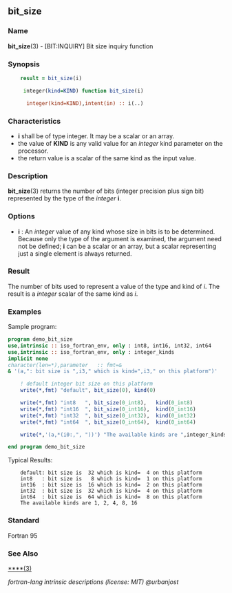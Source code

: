 ## bit_size

### **Name**

**bit_size**(3) - \[BIT:INQUIRY\] Bit size inquiry function

### **Synopsis**

```fortran
    result = bit_size(i)
```

```fortran
     integer(kind=KIND) function bit_size(i)

      integer(kind=KIND),intent(in) :: i(..)
```

### **Characteristics**

- **i** shall be of type integer. It may be a scalar or an array.
- the value of **KIND** is any valid value for an _integer_ kind
  parameter on the processor.
- the return value is a scalar of the same kind as the input value.

### **Description**

**bit_size**(3) returns the number of bits (integer precision plus
sign bit) represented by the type of the _integer_ **i**.

### **Options**

- **i**
  : An _integer_ value of any kind whose size in bits is to be determined.
  Because only the type of the argument is examined, the argument need not
  be defined; **i** can be a scalar or an array, but a scalar representing
  just a single element is always returned.

### **Result**

The number of bits used to represent a value of the type and kind
of _i_. The result is a _integer_ scalar of the same kind as _i_.

### **Examples**

Sample program:

```fortran
program demo_bit_size
use,intrinsic :: iso_fortran_env, only : int8, int16, int32, int64
use,intrinsic :: iso_fortran_env, only : integer_kinds
implicit none
character(len=*),parameter   :: fmt=&
& '(a,": bit size is ",i3," which is kind=",i3," on this platform")'

    ! default integer bit size on this platform
    write(*,fmt) "default", bit_size(0), kind(0)

    write(*,fmt) "int8   ", bit_size(0_int8),   kind(0_int8)
    write(*,fmt) "int16  ", bit_size(0_int16),  kind(0_int16)
    write(*,fmt) "int32  ", bit_size(0_int32),  kind(0_int32)
    write(*,fmt) "int64  ", bit_size(0_int64),  kind(0_int64)

    write(*,'(a,*(i0:,", "))') "The available kinds are ",integer_kinds

end program demo_bit_size
```

Typical Results:

```text
    default: bit size is  32 which is kind=  4 on this platform
    int8   : bit size is   8 which is kind=  1 on this platform
    int16  : bit size is  16 which is kind=  2 on this platform
    int32  : bit size is  32 which is kind=  4 on this platform
    int64  : bit size is  64 which is kind=  8 on this platform
    The available kinds are 1, 2, 4, 8, 16
```

### **Standard**

Fortran 95

### **See Also**

[\*\*\*\*(3)](#)

_fortran-lang intrinsic descriptions (license: MIT) \@urbanjost_
